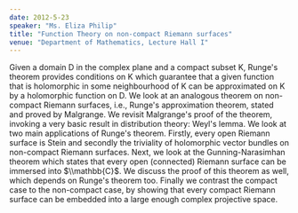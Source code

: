```yaml
---
date: 2012-5-23
speaker: "Ms. Eliza Philip"
title: "Function Theory on non-compact Riemann surfaces"
venue: "Department of Mathematics, Lecture Hall I"
---
```

Given a domain D in the complex plane and a compact subset K, Runge's
theorem provides conditions on K which guarantee that a given function
that is holomorphic in some neighbourhood of K can be approximated on K
by a holomorphic function on D. We look at an analogous theorem on
non-compact Riemann surfaces, i.e., Runge's approximation theorem,
stated and proved by Malgrange. We revisit Malgrange's proof of the
theorem, invoking a very basic result in distribution  theory: Weyl's
lemma. We look at two main applications of Runge's theorem. Firstly,
every open Riemann surface is Stein and secondly the triviality of
holomorphic vector bundles on non-compact Riemann surfaces. Next, we
look at the Gunning-Narasimhan theorem which states that
every open (connected) Riemann surface can be immersed into $\\mathbb{C}$.
We discuss the proof of this theorem as well, which depends on Runge's
theorem too. Finally we contrast the compact case to the non-compact
case, by showing that every compact Riemann surface can be embedded
into a large enough complex projective space.
